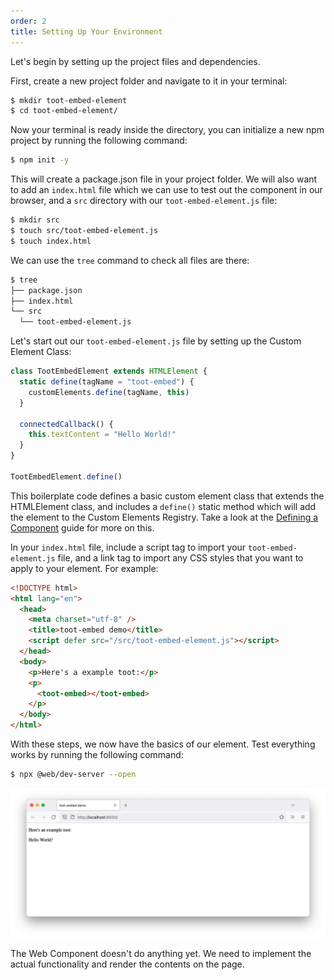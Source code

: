 ```yaml
---
order: 2
title: Setting Up Your Environment
---
```


Let's begin by setting up the project files and dependencies.

First, create a new project folder and navigate to it in your terminal:

```sh
$ mkdir toot-embed-element
$ cd toot-embed-element/
```

Now your terminal is ready inside the directory, you can initialize a new npm project by running the following command:

```sh
$ npm init -y
```

This will create a package.json file in your project folder. We will also want to add an `index.html` file which we can
use to test out the component in our browser, and a `src` directory with our `toot-embed-element.js` file:

```sh
$ mkdir src
$ touch src/toot-embed-element.js
$ touch index.html
```

We can use the `tree` command to check all files are there:

```sh
$ tree
├── package.json
├── index.html
└── src
  └── toot-embed-element.js
```

Let's start out our `toot-embed-element.js` file by setting up the Custom Element Class:

```js
class TootEmbedElement extends HTMLElement {
  static define(tagName = "toot-embed") {
    customElements.define(tagName, this)
  }

  connectedCallback() {
    this.textContent = "Hello World!"
  }
}

TootEmbedElement.define()
```

This boilerplate code defines a basic custom element class that extends the HTMLElement class, and includes a `define()`
static method which will add the element to the Custom Elements Registry. Take a look at the [Defining a
Component][defining] guide for more on this.

[defining]: /learn/components/

In your `index.html` file, include a script tag to import your `toot-embed-element.js` file, and a link tag to import
any CSS styles that you want to apply to your element. For example:

```html
<!DOCTYPE html>
<html lang="en">
  <head>
    <meta charset="utf-8" />
    <title>toot-embed demo</title>
    <script defer src="/src/toot-embed-element.js"></script>
  </head>
  <body>
    <p>Here's a example toot:</p>
    <p>
      <toot-embed></toot-embed>
    </p>
  </body>
</html>
```

With these steps, we now have the basics of our element. Test everything works by running the following command:

```sh
$ npx @web/dev-server --open
```

![A screenshot of a browser running the code that we've written so far. It reads: "Here's an example toot: Hello World!"](/images/tutorials/mastodon-toot-embed/fig1.png)

The Web Component doesn't do anything yet. We need to implement the actual functionality and render the contents on the page.
